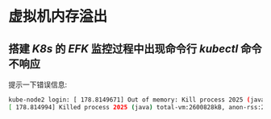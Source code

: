 # 虚拟机内存溢出



## 搭建 *K8s* 的 *EFK* 监控过程中出现命令行 *kubectl* 命令不响应

提示一下错误信息:<br/>

```bash
kube-node2 login: [ 178.8149671] Out of memory: Kill process 2025 (java) score 1744 or sacrifice chiId
[ 178.814994] Killed process 2025 (java) total-vm:2600828kB, anon-rss:2158948kB, file-rss:okB,shmem-rss:okB
```